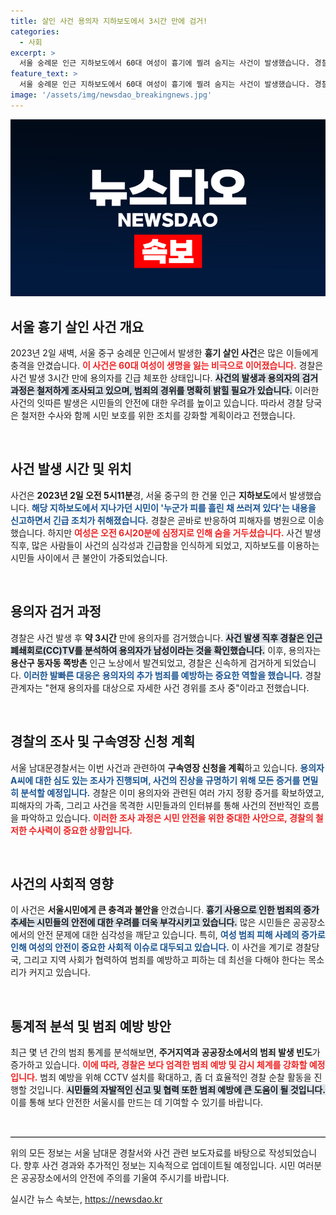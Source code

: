 ```yaml
---
title: 살인 사건 용의자 지하보도에서 3시간 만에 검거!
categories:
  - 사회
excerpt: >
  서울 숭례문 인근 지하보도에서 60대 여성이 흉기에 찔려 숨지는 사건이 발생했습니다. 경찰은 사건 발생 3시간 만에 용의자를 긴급체포하고 구속영장 신청을 준비 중입니다.
feature_text: >
  서울 숭례문 인근 지하보도에서 60대 여성이 흉기에 찔려 숨지는 사건이 발생했습니다. 경찰은 사건 발생 3시간 만에 용의자를 긴급체포하고 구속영장 신청을 준비 중입니다.
image: '/assets/img/newsdao_breakingnews.jpg'
---
```


<p><img src="/assets/img/newsdao_breakingnews.jpg" alt="ontimetimes 속보" /></p>

<h2>서울 흉기 살인 사건 개요</h2>

<p data-ke-size="size16">2023년 2일 새벽, 서울 중구 숭례문 인근에서 발생한 <b>흉기 살인 사건</b>은 많은 이들에게 충격을 안겼습니다. <b><span style="color: #ee2323;">이 사건은 60대 여성이 생명을 잃는 비극으로 이어졌습니다.</span></b> 경찰은 사건 발생 3시간 만에 용의자를 긴급 체포한 상태입니다. <b><span style="background-color: #21538527;">사건의 발생과 용의자의 검거 과정은 철저하게 조사되고 있으며, 범죄의 경위를 명확히 밝힐 필요가 있습니다.</span></b> 이러한 사건의 잇따른 발생은 시민들의 안전에 대한 우려를 높이고 있습니다. 따라서 경찰 당국은 철저한 수사와 함께 시민 보호를 위한 조치를 강화할 계획이라고 전했습니다.</p>

<p data-ke-size="size16">&nbsp;</p>

<h2>사건 발생 시간 및 위치</h2>

<p data-ke-size="size16">사건은 <b>2023년 2일 오전 5시11분</b>경, 서울 중구의 한 건물 인근 <b>지하보도</b>에서 발생했습니다. <b><span style="color: #1a5490;">해당 지하보도에서 지나가던 시민이 '누군가 피를 흘린 채 쓰러져 있다'는 내용을 신고하면서 긴급 조치가 취해졌습니다.</span></b> 경찰은 곧바로 반응하여 피해자를 병원으로 이송했습니다. 하지만 <b><span style="color: #ee2323;">여성은 오전 6시20분에 심정지로 인해 숨을 거두셨습니다.</span></b> 사건 발생 직후, 많은 사람들이 사건의 심각성과 긴급함을 인식하게 되었고, 지하보도를 이용하는 시민들 사이에서 큰 불안이 가중되었습니다.</p>

<p data-ke-size="size16">&nbsp;</p>

<h2>용의자 검거 과정</h2>

<p data-ke-size="size16">경찰은 사건 발생 후 <b>약 3시간</b> 만에 용의자를 검거했습니다. <b><span style="background-color: #21538527;">사건 발생 직후 경찰은 인근 폐쇄회로(CC)TV를 분석하여 용의자가 남성이라는 것을 확인했습니다.</span></b> 이후, 용의자는 <b>용산구 동자동 쪽방촌</b> 인근 노상에서 발견되었고, 경찰은 신속하게 검거하게 되었습니다. <b><span style="color: #1a5490;">이러한 발빠른 대응은 용의자의 추가 범죄를 예방하는 중요한 역할을 했습니다.</span></b> 경찰 관계자는 "현재 용의자를 대상으로 자세한 사건 경위를 조사 중"이라고 전했습니다.</p>

<p data-ke-size="size16">&nbsp;</p>

<h2>경찰의 조사 및 구속영장 신청 계획</h2>

<p data-ke-size="size16">서울 남대문경찰서는 이번 사건과 관련하여 <b>구속영장 신청을 계획</b>하고 있습니다. <b><span style="color: #1a5490;">용의자 A씨에 대한 심도 있는 조사가 진행되며, 사건의 진상을 규명하기 위해 모든 증거를 면밀히 분석할 예정입니다.</span></b> 경찰은 이미 용의자와 관련된 여러 가지 정황 증거를 확보하였고, 피해자의 가족, 그리고 사건을 목격한 시민들과의 인터뷰를 통해 사건의 전반적인 흐름을 파악하고 있습니다. <b><span style="color: #ee2323;">이러한 조사 과정은 시민 안전을 위한 중대한 사안으로, 경찰의 철저한 수사력이 중요한 상황입니다.</span></b></p>

<p data-ke-size="size16">&nbsp;</p>

<h2>사건의 사회적 영향</h2>

<p data-ke-size="size16">이 사건은 <b>서울시민에게 큰 충격과 불안을</b> 안겼습니다. <b><span style="background-color: #21538527;">흉기 사용으로 인한 범죄의 증가 추세는 시민들의 안전에 대한 우려를 더욱 부각시키고 있습니다.</span></b> 많은 시민들은 공공장소에서의 안전 문제에 대한 심각성을 깨닫고 있습니다. 특히, <b><span style="color: #1a5490;">여성 범죄 피해 사례의 증가로 인해 여성의 안전이 중요한 사회적 이슈로 대두되고 있습니다.</span></b> 이 사건을 계기로 경찰당국, 그리고 지역 사회가 협력하여 범죄를 예방하고 피하는 데 최선을 다해야 한다는 목소리가 커지고 있습니다.</p>

<p data-ke-size="size16">&nbsp;</p>

<h2>통계적 분석 및 범죄 예방 방안</h2>

<p data-ke-size="size16">최근 몇 년 간의 범죄 통계를 분석해보면, <b>주거지역과 공공장소에서의 범죄 발생 빈도</b>가 증가하고 있습니다. <b><span style="color: #ee2323;">이에 따라, 경찰은 보다 엄격한 범죄 예방 및 감시 체계를 강화할 예정입니다.</span></b> 범죄 예방을 위해 CCTV 설치를 확대하고, 좀 더 효율적인 경찰 순찰 활동을 진행할 것입니다. <b><span style="background-color: #21538527;">시민들의 자발적인 신고 및 협력 또한 범죄 예방에 큰 도움이 될 것입니다.</span></b> 이를 통해 보다 안전한 서울시를 만드는 데 기여할 수 있기를 바랍니다.</p>

<p data-ke-size="size16">&nbsp;</p>

<hr style="height: 1px; border: 0; border-top: 1px solid #ccc; margin: 1em 0;"/>

<p data-ke-size="size16">위의 모든 정보는 서울 남대문 경찰서와 사건 관련 보도자료를 바탕으로 작성되었습니다. 향후 사건 경과와 추가적인 정보는 지속적으로 업데이트될 예정입니다. 시민 여러분은 공공장소에서의 안전에 주의를 기울여 주시기를 바랍니다.</p>
실시간 뉴스 속보는, <a href="https://newsdao.kr" rel="dofollow">https://newsdao.kr</a>


